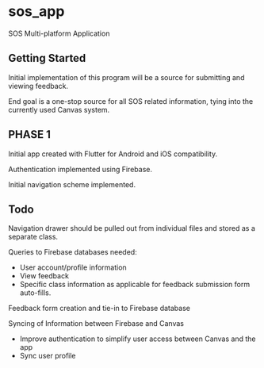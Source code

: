 # sos_app

SOS Multi-platform Application

## Getting Started

Initial implementation of this program will be a source for submitting and viewing feedback.

End goal is a one-stop source for all SOS related information, tying into the currently used Canvas system.

## PHASE 1

Initial app created with Flutter for Android and iOS compatibility.

Authentication implemented using Firebase.

Initial navigation scheme implemented.

## Todo

Navigation drawer should be pulled out from individual files and stored as a separate class.

Queries to Firebase databases needed:
- User account/profile information
- View feedback
- Specific class information as applicable for feedback submission form auto-fills.

Feedback form creation and tie-in to Firebase database

Syncing of Information between Firebase and Canvas
- Improve authentication to simplify user access between Canvas and the app
- Sync user profile